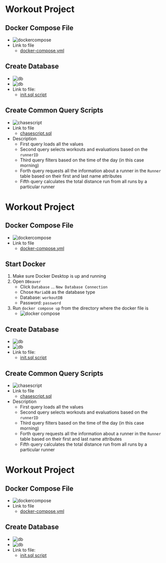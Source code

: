 # Workout Project


## Docker Compose File

* ![dockercompose](images/dockercompose.png)
* Link to file
   * [docker-compose.yml](docker-compose.yml)


## Create Database

* ![db](images/db1.png)
* ![db](images/db2.png)
* Link to file:
   * [init.sql script](init.sql)

## Create Common Query Scripts

* ![chasescript](images/chasescript.png)
* Link to file
   * [chasescript.sql](SQL-Toolbox/chasescript.sql)
* Description
   * First query loads all the values
   * Second query selects workouts and evaluations based on the `runnerID`
   * Third query filters based on the time of the day (in this case morning)
   * Forth query requests all the information about a runner in the `Runner` table based on their first and last name attributes
   * Fifth query calculates the total distance run from all runs by a particular runner


# Workout Project


## Docker Compose File

* ![dockercompose](images/dockercompose.png)
* Link to file
   * [docker-compose.yml](docker-compose.yml)

## Start Docker
1. Make sure Docker Desktop is up and running
2. Open `DBeaver`
    * Click `Database` ... `New Database Connection`
    * Chose `MariaDB` as the database type
    * Database: `workoutDB`
    * Password: `password`
3. Run `docker compose up` from the directory where the docker file is
    * ![docker compose](images/compose.png)
  

## Create Database

* ![db](images/db1.png)
* ![db](images/db2.png)
* Link to file:
   * [init.sql script](init.sql)

## Create Common Query Scripts

* ![chasescript](images/chasescript.png)
* Link to file
   * [chasescript.sql](SQL-Toolbox/chasescript.sql)
* Description
   * First query loads all the values
   * Second query selects workouts and evaluations based on the `runnerID`
   * Third query filters based on the time of the day (in this case morning)
   * Forth query requests all the information about a runner in the `Runner` table based on their first and last name attributes
   * Fifth query calculates the total distance run from all runs by a particular runner


# Workout Project


## Docker Compose File

* ![dockercompose](images/dockercompose.png)
* Link to file
   * [docker-compose.yml](docker-compose.yml)


## Create Database

* ![db](images/db1.png)
* ![db](images/db2.png)
* Link to file:
   * [init.sql script](init.sql)



